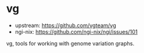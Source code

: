# vg

- upstream: https://github.com/vgteam/vg 
- ngi-nix: https://github.com/ngi-nix/ngi/issues/101

vg, tools for working with genome variation graphs.
